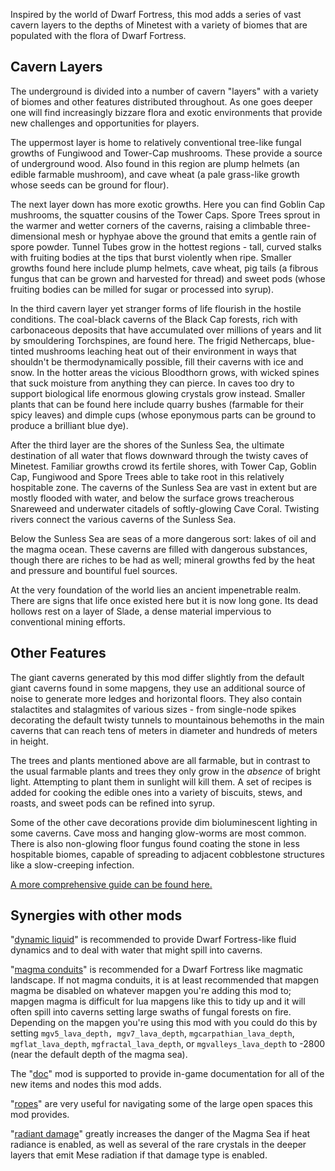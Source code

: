 Inspired by the world of Dwarf Fortress, this mod adds a series of vast cavern layers to the depths of Minetest with a variety of biomes that are populated with the flora of Dwarf Fortress.

## Cavern Layers

The underground is divided into a number of cavern "layers" with a variety of biomes and other features distributed throughout. As one goes deeper one will find increasingly bizzare flora and exotic environments that provide new challenges and opportunities for players.

The uppermost layer is home to relatively conventional tree-like fungal growths of Fungiwood and Tower-Cap mushrooms. These provide a source of underground wood. Also found in this region are plump helmets (an edible farmable mushroom), and cave wheat (a pale grass-like growth whose seeds can be ground for flour).

The next layer down has more exotic growths. Here you can find Goblin Cap mushrooms, the squatter cousins of the Tower Caps. Spore Trees sprout in the warmer and wetter corners of the caverns, raising a climbable three-dimensional mesh or hyphyae above the ground that emits a gentle rain of spore powder. Tunnel Tubes grow in the hottest regions - tall, curved stalks with fruiting bodies at the tips that burst violently when ripe. Smaller growths found here include plump helmets, cave wheat, pig tails (a fibrous fungus that can be grown and harvested for thread) and sweet pods (whose fruiting bodies can be milled for sugar or processed into syrup).

In the third cavern layer yet stranger forms of life flourish in the hostile conditions. The coal-black caverns of the Black Cap forests, rich with carbonaceous deposits that have accumulated over millions of years and lit by smouldering Torchspines, are found here. The frigid Nethercaps, blue-tinted mushrooms leaching heat out of their environment in ways that shouldn't be thermodynamically possible, fill their caverns with ice and snow. In the hotter areas the vicious Bloodthorn grows, with wicked spines that suck moisture from anything they can pierce. In caves too dry to support biological life enormous glowing crystals grow instead. Smaller plants that can be found here include quarry bushes (farmable for their spicy leaves) and dimple cups (whose eponymous parts can be ground to produce a brilliant blue dye).

After the third layer are the shores of the Sunless Sea, the ultimate destination of all water that flows downward through the twisty caves of Minetest. Familiar growths crowd its fertile shores, with Tower Cap, Goblin Cap, Fungiwood and Spore Trees able to take root in this relatively hospitable zone. The caverns of the Sunless Sea are vast in extent but are mostly flooded with water, and below the surface grows treacherous Snareweed and underwater citadels of softly-glowing Cave Coral. Twisting rivers connect the various caverns of the Sunless Sea.

Below the Sunless Sea are seas of a more dangerous sort: lakes of oil and the magma ocean. These caverns are filled with dangerous substances, though there are riches to be had as well; mineral growths fed by the heat and pressure and bountiful fuel sources.

At the very foundation of the world lies an ancient impenetrable realm. There are signs that life once existed here but it is now long gone. Its dead hollows rest on a layer of Slade, a dense material impervious to conventional mining efforts.

## Other Features

The giant caverns generated by this mod differ slightly from the default giant caverns found in some mapgens, they use an additional source of noise to generate more ledges and horizontal floors. They also contain stalactites and stalagmites of various sizes - from single-node spikes decorating the default twisty tunnels to mountainous behemoths in the main caverns that can reach tens of meters in diameter and hundreds of meters in height.

The trees and plants mentioned above are all farmable, but in contrast to the usual farmable plants and trees they only grow in the *absence* of bright light. Attempting to plant them in sunlight will kill them. A set of recipes is added for cooking the edible ones into a variety of biscuits, stews, and roasts, and sweet pods can be refined into syrup.

Some of the other cave decorations provide dim bioluminescent lighting in some caverns. Cave moss and hanging glow-worms are most common. There is also non-glowing floor fungus found coating the stone in less hospitable biomes, capable of spreading to adjacent cobblestone structures like a slow-creeping infection.

[A more comprehensive guide can be found here.](guide.md)

## Synergies with other mods

"[dynamic liquid](https://github.com/minetest-mods/dynamic_liquid)" is recommended to provide Dwarf Fortress-like fluid dynamics and to deal with water that might spill into caverns.

"[magma conduits](https://github.com/FaceDeer/magma_conduits/)" is recommended for a Dwarf Fortress like magmatic landscape. If not magma conduits, it is at least recommended that mapgen magma be disabled on whatever mapgen you're adding this mod to; mapgen magma is difficult for lua mapgens like this to tidy up and it will often spill into caverns setting large swaths of fungal forests on fire. Depending on the mapgen you're using this mod with you could do this by setting ``mgv5_lava_depth, mgv7_lava_depth``, ``mgcarpathian_lava_depth``, ``mgflat_lava_depth``, ``mgfractal_lava_depth``, or ``mgvalleys_lava_depth`` to -2800 (near the default depth of the magma sea).

The "[doc](https://forum.minetest.net/viewtopic.php?f=9&t=15912&p=240152)" mod is supported to provide in-game documentation for all of the new items and nodes this mod adds.

"[ropes](https://github.com/minetest-mods/ropes)" are very useful for navigating some of the large open spaces this mod provides.

"[radiant damage](https://github.com/FaceDeer/radiant_damage)" greatly increases the danger of the Magma Sea if heat radiance is enabled, as well as several of the rare crystals in the deeper layers that emit Mese radiation if that damage type is enabled.